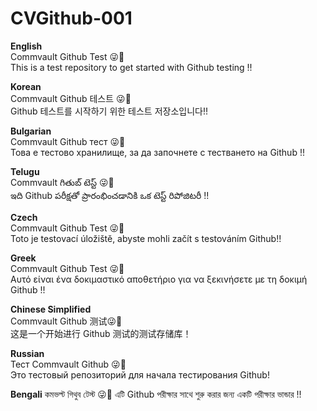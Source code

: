 # CVGithub-001

**English**<br>
Commvault Github Test 😜🎃 <br>
This is a test repository to get started with Github testing !!

**Korean**<br>
Commvault Github 테스트 😜🎃 <br>
Github 테스트를 시작하기 위한 테스트 저장소입니다!!

**Bulgarian**<br>
Commvault Github тест 😜🎃 <br>
Това е тестово хранилище, за да започнете с тестването на Github !!

**Telugu**<br>
Commvault గితుబ్ టెస్ట్ 😜🎃 <br>
ఇది Github పరీక్షతో ప్రారంభించడానికి ఒక టెస్ట్ రిపోజిటరీ !!

**Czech**<br>
Commvault Github Test 😜🎃 <br>
Toto je testovací úložiště, abyste mohli začít s testováním Github!!

**Greek**<br>
Commvault Github Test 😜🎃 <br>
Αυτό είναι ένα δοκιμαστικό αποθετήριο για να ξεκινήσετε με τη δοκιμή Github !!

**Chinese Simplified**<br>
Commvault Github 测试😜🎃 <br>
这是一个开始进行 Github 测试的测试存储库！

**Russian**<br>
Тест Commvault Github 😜🎃 <br>
Это тестовый репозиторий для начала тестирования Github!

**Bengali**
কমভল্ট গিথুব টেস্ট 😜🎃 
এটি Github পরীক্ষার সাথে শুরু করার জন্য একটি পরীক্ষার ভান্ডার !!

